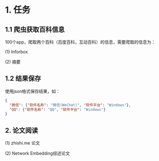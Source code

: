 # 1. 任务

## 1.1 爬虫获取百科信息
100个app，爬取两个百科（百度百科，互动百科）的信息，需要爬取的信息为：

(1) Inforbox

(2) 摘要


## 1.2 结果保存
使用json格式保存结果，如：
```json
{
  "微信": {"软件名称": "微信(WeChat)", "软件平台": "Windows"},
  "QQ": {"软件名称": "QQ", "软件平台": "Windows"}
}
```


## 2. 论文阅读

(1) zhishi.me 论文

(2) Network Embedding综述论文